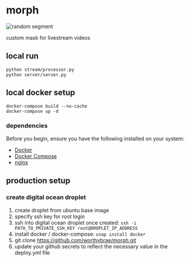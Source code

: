 # morph

![random segment](assets/stream136.gif)

custom mask for livestream videos

## local run

```
python stream/processor.py
python server/server.py
```

## local docker setup

```
docker-compose build --no-cache
docker-compose up -d
```

### dependencies

Before you begin, ensure you have the following installed on your system:

- [Docker](https://docs.docker.com/get-docker/)
- [Docker Compose](https://docs.docker.com/compose/install/)
- [nginx](https://nginx.org/en/)

## production setup

### create digital ocean droplet

1. create droplet from ubuntu base image
2. specify ssh key for root login
3. ssh into digital ocean droplet once created: `ssh -i PATH_TO_PRIVATE_SSH_KEY root@DROPLET_IP_ADDRESS`
4. install docker / docker-compose: `snap install docker`
5. git clone https://github.com/worthybrae/morph.git
6. update your github secrets to reflect the necessary value in the deploy.yml file

